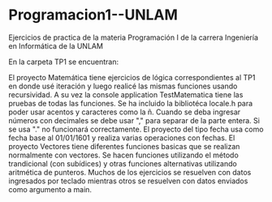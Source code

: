 # Programacion1--UNLAM
Ejercicios de practica de la materia Programación I de la carrera Ingeniería en Informática de la UNLAM


En la carpeta TP1 se encuentran: 

El proyecto Matemática tiene ejercicios de lógica correspondientes al TP1 en donde usé iteración y luego realicé las mismas funciones usando recursividad.
A su vez la console application TestMatematica tiene las pruebas de todas las funciones. Se ha incluido la bibliotéca locale.h para poder usar acentos y 
caracteres como la ñ. Cuando se deba ingresar números con decimales se debe usar "," para separar de la parte entera. Si se usa "." no funcionará correctamente.
El proyecto del tipo fecha usa como fecha base al 01/01/1601 y realiza varias operaciones con fechas.
El proyecto Vectores tiene diferentes funciones basicas que se realizan normalmente con vectores. Se hacen funciones utilizando el método trandicional (con subídices) 
y otras funciones alternativas utilizando aritmética de punteros.
Muchos de los ejercicios se resuelven con datos ingresados por teclado mientras otros se resuelven con datos enviados como argumento a main.
